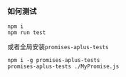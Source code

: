### 如何测试

```shell
npm i
npm run test
```
或者全局安装`promises-aplus-tests`
```shell
npm i -g promises-aplus-tests
promises-aplus-tests ./MyPromise.js
```